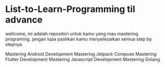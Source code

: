 # List-to-Learn-Programming til advance

wellcome, ini adalah repositori untuk kamu yang mau mastering programing. jangan lupa pastikan kamu menyelesaikan semua step by stepnya


Mastering Android Development
Mastering Jetpack Compose
Mastering Flutter Development
Mastering Javascript Development
Mastering Golang 

